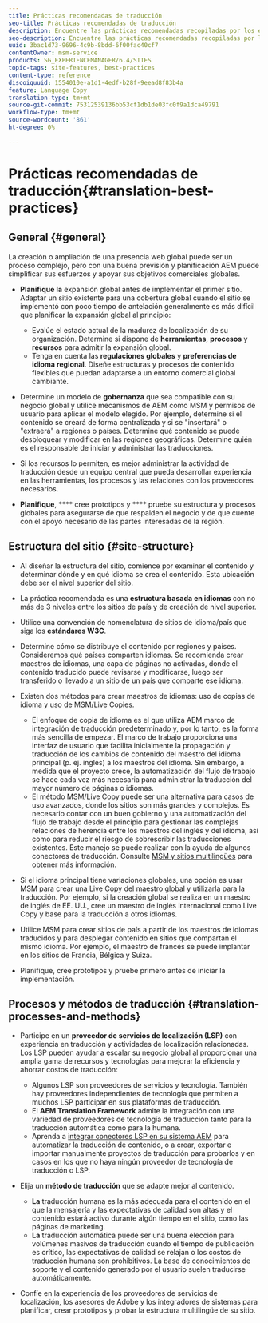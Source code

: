 ```yaml
---
title: Prácticas recomendadas de traducción
seo-title: Prácticas recomendadas de traducción
description: Encuentre las prácticas recomendadas recopiladas por los equipos de consultoría e ingeniería de Adobe para ayudarle a poner en marcha proyectos de traducción.
seo-description: Encuentre las prácticas recomendadas recopiladas por los equipos de consultoría e ingeniería de Adobe para ayudarle a poner en marcha proyectos de traducción.
uuid: 3bac1d73-9696-4c9b-8bdd-6f00fac40cf7
contentOwner: msm-service
products: SG_EXPERIENCEMANAGER/6.4/SITES
topic-tags: site-features, best-practices
content-type: reference
discoiquuid: 1554010e-a1d1-4edf-b28f-9eead8f83b4a
feature: Language Copy
translation-type: tm+mt
source-git-commit: 75312539136bb53cf1db1de03fc0f9a1dca49791
workflow-type: tm+mt
source-wordcount: '861'
ht-degree: 0%

---
```



# Prácticas recomendadas de traducción{#translation-best-practices}

## General {#general}

La creación o ampliación de una presencia web global puede ser un proceso complejo, pero con una buena previsión y planificación AEM puede simplificar sus esfuerzos y apoyar sus objetivos comerciales globales.

* **Planifique la** expansión global antes de implementar el primer sitio. Adaptar un sitio existente para una cobertura global cuando el sitio se implementó con poco tiempo de antelación generalmente es más difícil que planificar la expansión global al principio:

   * Evalúe el estado actual de la madurez de localización de su organización. Determine si dispone de **herramientas**, **procesos** y **recursos** para admitir la expansión global.
   * Tenga en cuenta las **regulaciones globales** y **preferencias de idioma regional**. Diseñe estructuras y procesos de contenido flexibles que puedan adaptarse a un entorno comercial global cambiante.

* Determine un modelo de **gobernanza** que sea compatible con su negocio global y utilice mecanismos de AEM como MSM y permisos de usuario para aplicar el modelo elegido. Por ejemplo, determine si el contenido se creará de forma centralizada y si se &quot;insertará&quot; o &quot;extraerá&quot; a regiones o países. Determine qué contenido se puede desbloquear y modificar en las regiones geográficas. Determine quién es el responsable de iniciar y administrar las traducciones.
* Si los recursos lo permiten, es mejor administrar la actividad de traducción desde un equipo central que pueda desarrollar experiencia en las herramientas, los procesos y las relaciones con los proveedores necesarios.
* **Planifique**,  **** cree prototipos y  **** pruebe su estructura y procesos globales para asegurarse de que respalden el negocio y de que cuente con el apoyo necesario de las partes interesadas de la región.

## Estructura del sitio    {#site-structure}

* Al diseñar la estructura del sitio, comience por examinar el contenido y determinar dónde y en qué idioma se crea el contenido. Esta ubicación debe ser el nivel superior del sitio.
* La práctica recomendada es una **estructura basada en idiomas** con no más de 3 niveles entre los sitios de país y de creación de nivel superior.
* Utilice una convención de nomenclatura de sitios de idioma/país que siga los **estándares W3C**.
* Determine cómo se distribuye el contenido por regiones y países. Consideremos qué países comparten idiomas. Se recomienda crear maestros de idiomas, una capa de páginas no activadas, donde el contenido traducido puede revisarse y modificarse, luego ser transferido o llevado a un sitio de un país que comparte ese idioma.
* Existen dos métodos para crear maestros de idiomas: uso de copias de idioma y uso de MSM/Live Copies.

   * El enfoque de copia de idioma es el que utiliza AEM marco de integración de traducción predeterminado y, por lo tanto, es la forma más sencilla de empezar. El marco de trabajo proporciona una interfaz de usuario que facilita inicialmente la propagación y traducción de los cambios de contenido del maestro del idioma principal (p. ej. inglés) a los maestros del idioma. Sin embargo, a medida que el proyecto crece, la automatización del flujo de trabajo se hace cada vez más necesaria para administrar la traducción del mayor número de páginas o idiomas.
   * El método MSM/Live Copy puede ser una alternativa para casos de uso avanzados, donde los sitios son más grandes y complejos. Es necesario contar con un buen gobierno y una automatización del flujo de trabajo desde el principio para gestionar las complejas relaciones de herencia entre los maestros del inglés y del idioma, así como para reducir el riesgo de sobrescribir las traducciones existentes. Este manejo se puede realizar con la ayuda de algunos conectores de traducción. Consulte [MSM y sitios multilingües](/help/sites-administering/msm-best-practices.md#msm-and-multilingual-websites) para obtener más información.

* Si el idioma principal tiene variaciones globales, una opción es usar MSM para crear una Live Copy del maestro global y utilizarla para la traducción. Por ejemplo, si la creación global se realiza en un maestro de inglés de EE. UU., cree un maestro de inglés internacional como Live Copy y base para la traducción a otros idiomas.
* Utilice MSM para crear sitios de país a partir de los maestros de idiomas traducidos y para desplegar contenido en sitios que compartan el mismo idioma. Por ejemplo, el maestro de francés se puede implantar en los sitios de Francia, Bélgica y Suiza.
* Planifique, cree prototipos y pruebe primero antes de iniciar la implementación.

## Procesos y métodos de traducción {#translation-processes-and-methods}

* Participe en un **proveedor de servicios de localización (LSP)** con experiencia en traducción y actividades de localización relacionadas. Los LSP pueden ayudar a escalar su negocio global al proporcionar una amplia gama de recursos y tecnologías para mejorar la eficiencia y ahorrar costos de traducción:

   * Algunos LSP son proveedores de servicios y tecnología. También hay proveedores independientes de tecnología que permiten a muchos LSP participar en sus plataformas de traducción.
   * El **AEM Translation Framework** admite la integración con una variedad de proveedores de tecnología de traducción tanto para la traducción automática como para la humana.
   * Aprenda a [integrar conectores LSP en su sistema AEM](/help/sites-administering/translation.md) para automatizar la traducción de contenido, o a crear, exportar e importar manualmente proyectos de traducción para probarlos y en casos en los que no haya ningún proveedor de tecnología de traducción o LSP.

* Elija un **método de traducción** que se adapte mejor al contenido.

   * **La** traducción humana es la más adecuada para el contenido en el que la mensajería y las expectativas de calidad son altas y el contenido estará activo durante algún tiempo en el sitio, como las páginas de marketing.
   * **La** traducción automática puede ser una buena elección para volúmenes masivos de traducción cuando el tiempo de publicación es crítico, las expectativas de calidad se relajan o los costos de traducción humana son prohibitivos. La base de conocimientos de soporte y el contenido generado por el usuario suelen traducirse automáticamente.

* Confíe en la experiencia de los proveedores de servicios de localización, los asesores de Adobe y los integradores de sistemas para planificar, crear prototipos y probar la estructura multilingüe de su sitio.

